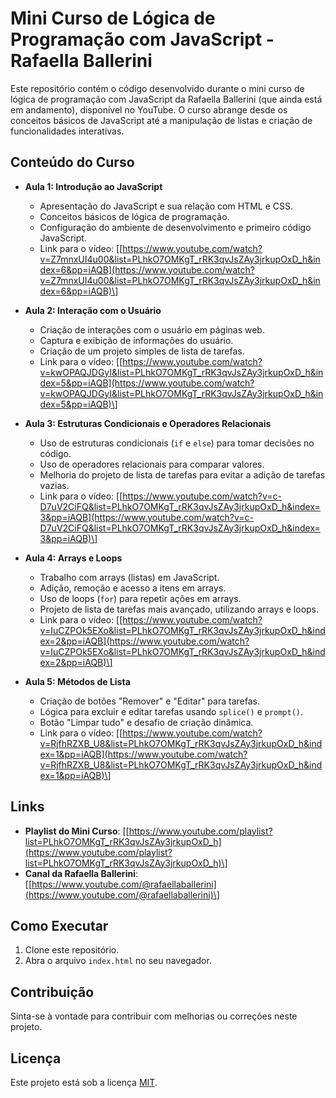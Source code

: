 # Mini Curso de Lógica de Programação com JavaScript - Rafaella Ballerini

Este repositório contém o código desenvolvido durante o mini curso de lógica de programação com JavaScript da Rafaella Ballerini (que ainda está em andamento), disponível no YouTube. O curso abrange desde os conceitos básicos de JavaScript até a manipulação de listas e criação de funcionalidades interativas.

## Conteúdo do Curso

* **Aula 1: Introdução ao JavaScript**
    * Apresentação do JavaScript e sua relação com HTML e CSS.
    * Conceitos básicos de lógica de programação.
    * Configuração do ambiente de desenvolvimento e primeiro código JavaScript.
    * Link para o vídeo: \[[https://www.youtube.com/watch?v=Z7mnxUI4u00&list=PLhkO7OMKgT_rRK3qvJsZAy3jrkupOxD_h&index=6&pp=iAQB](https://www.youtube.com/watch?v=Z7mnxUI4u00&list=PLhkO7OMKgT_rRK3qvJsZAy3jrkupOxD_h&index=6&pp=iAQB)\]

* **Aula 2: Interação com o Usuário**
    * Criação de interações com o usuário em páginas web.
    * Captura e exibição de informações do usuário.
    * Criação de um projeto simples de lista de tarefas.
    * Link para o vídeo: \[[https://www.youtube.com/watch?v=kwOPAQJDGyI&list=PLhkO7OMKgT_rRK3qvJsZAy3jrkupOxD_h&index=5&pp=iAQB](https://www.youtube.com/watch?v=kwOPAQJDGyI&list=PLhkO7OMKgT_rRK3qvJsZAy3jrkupOxD_h&index=5&pp=iAQB)\]

* **Aula 3: Estruturas Condicionais e Operadores Relacionais**
    * Uso de estruturas condicionais (`if` e `else`) para tomar decisões no código.
    * Uso de operadores relacionais para comparar valores.
    * Melhoria do projeto de lista de tarefas para evitar a adição de tarefas vazias.
    * Link para o vídeo: \[[https://www.youtube.com/watch?v=c-D7uV2CiFQ&list=PLhkO7OMKgT_rRK3qvJsZAy3jrkupOxD_h&index=3&pp=iAQB](https://www.youtube.com/watch?v=c-D7uV2CiFQ&list=PLhkO7OMKgT_rRK3qvJsZAy3jrkupOxD_h&index=3&pp=iAQB)\]

* **Aula 4: Arrays e Loops**
    * Trabalho com arrays (listas) em JavaScript.
    * Adição, remoção e acesso a itens em arrays.
    * Uso de loops (`for`) para repetir ações em arrays.
    * Projeto de lista de tarefas mais avançado, utilizando arrays e loops.
    * Link para o vídeo: \[[https://www.youtube.com/watch?v=IuCZPOk5EXo&list=PLhkO7OMKgT_rRK3qvJsZAy3jrkupOxD_h&index=2&pp=iAQB](https://www.youtube.com/watch?v=IuCZPOk5EXo&list=PLhkO7OMKgT_rRK3qvJsZAy3jrkupOxD_h&index=2&pp=iAQB)\]

* **Aula 5: Métodos de Lista**
    * Criação de botões "Remover" e "Editar" para tarefas.
    * Lógica para excluir e editar tarefas usando `splice()` e `prompt()`.
    * Botão "Limpar tudo" e desafio de criação dinâmica.
    * Link para o vídeo: \[[https://www.youtube.com/watch?v=RjfhRZXB_U8&list=PLhkO7OMKgT_rRK3qvJsZAy3jrkupOxD_h&index=1&pp=iAQB](https://www.youtube.com/watch?v=RjfhRZXB_U8&list=PLhkO7OMKgT_rRK3qvJsZAy3jrkupOxD_h&index=1&pp=iAQB)\]

## Links

* **Playlist do Mini Curso**: \[[https://www.youtube.com/playlist?list=PLhkO7OMKgT_rRK3qvJsZAy3jrkupOxD_h](https://www.youtube.com/playlist?list=PLhkO7OMKgT_rRK3qvJsZAy3jrkupOxD_h)\]
* **Canal da Rafaella Ballerini**: \[[https://www.youtube.com/@rafaellaballerini](https://www.youtube.com/@rafaellaballerini)\]

## Como Executar

1.  Clone este repositório.
2.  Abra o arquivo `index.html` no seu navegador.

## Contribuição

Sinta-se à vontade para contribuir com melhorias ou correções neste projeto.

## Licença

Este projeto está sob a licença [MIT](https://opensource.org/licenses/MIT).
